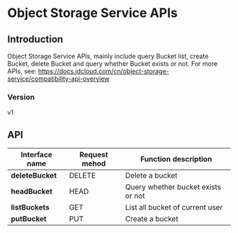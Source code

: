 # Object Storage Service APIs


## Introduction
Object Storage Service APIs, mainly include query Bucket list, create Bucket, delete Bucket and query whether Bucket exists or not. For more APIs, see: https://docs.jdcloud.com/cn/object-storage-service/compatibility-api-overview

### Version
v1


## API
|Interface name|Request mehod|Function description|
|---|---|---|
|**deleteBucket**|DELETE|Delete a bucket</br>|
|**headBucket**|HEAD|Query whether bucket exists or not</br>|
|**listBuckets**|GET|List all bucket of current user</br>|
|**putBucket**|PUT|Create a bucket</br>|
